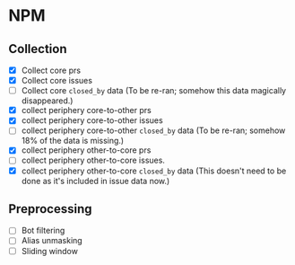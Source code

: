 

# NPM

## Collection

- [x] Collect core prs
- [x] Collect core issues
- [ ] Collect core ``closed_by`` data (To be re-ran; somehow this data magically disappeared.)
- [x] collect periphery core-to-other prs
- [x] collect periphery core-to-other issues
- [ ] collect periphery core-to-other ``closed_by`` data (To be re-ran; somehow 18% of the data is missing.)
- [x] collect periphery other-to-core prs
- [ ] collect periphery other-to-core issues.
- [x] collect periphery other-to-core ``closed_by`` data (This doesn't need to be done as it's included in issue data now.)

## Preprocessing

- [ ] Bot filtering 
- [ ] Alias unmasking
- [ ] Sliding window
